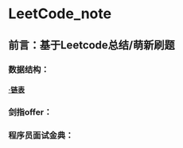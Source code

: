 # LeetCode_note

## 前言：基于Leetcode总结/萌新刷题 

### 数据结构：

#### [·链表](https://github.com/Guan-schoolmate/Leetcode_note/blob/main/LinkList_c.md)

### 剑指offer：

### 程序员面试金典：
